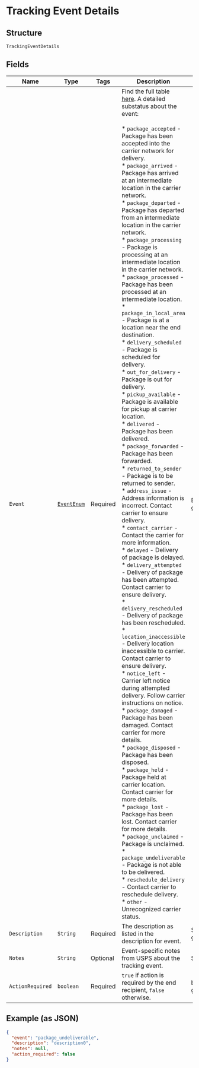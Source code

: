 
# Tracking Event Details

## Structure

`TrackingEventDetails`

## Fields

| Name | Type | Tags | Description | Getter | Setter |
|  --- | --- | --- | --- | --- | --- |
| `Event` | [`EventEnum`](/doc/models/event-enum.md) | Required | Find the full table [here](#tag/Tracking-Events). A detailed substatus about the event:<br><br>* `package_accepted` - Package has been accepted into the carrier network for delivery.<br>* `package_arrived` - Package has arrived at an intermediate location in the carrier network.<br>* `package_departed` - Package has departed from an intermediate location in the carrier network.<br>* `package_processing` - Package is processing at an intermediate location in the carrier network.<br>* `package_processed` - Package has been processed at an intermediate location.<br>* `package_in_local_area` - Package is at a location near the end destination.<br>* `delivery_scheduled` - Package is scheduled for delivery.<br>* `out_for_delivery` - Package is out for delivery.<br>* `pickup_available` - Package is available for pickup at carrier location.<br>* `delivered` - Package has been delivered.<br>* `package_forwarded` - Package has been forwarded.<br>* `returned_to_sender` - Package is to be returned to sender.<br>* `address_issue` - Address information is incorrect. Contact carrier to ensure delivery.<br>* `contact_carrier` - Contact the carrier for more information.<br>* `delayed` - Delivery of package is delayed.<br>* `delivery_attempted` - Delivery of package has been attempted. Contact carrier to ensure delivery.<br>* `delivery_rescheduled` - Delivery of package has been rescheduled.<br>* `location_inaccessible` - Delivery location inaccessible to carrier. Contact carrier to ensure delivery.<br>* `notice_left` - Carrier left notice during attempted delivery. Follow carrier instructions on notice.<br>* `package_damaged` - Package has been damaged. Contact carrier for more details.<br>* `package_disposed` - Package has been disposed.<br>* `package_held` - Package held at carrier location. Contact carrier for more details.<br>* `package_lost` - Package has been lost. Contact carrier for more details.<br>* `package_unclaimed` - Package is unclaimed.<br>* `package_undeliverable` - Package is not able to be delivered.<br>* `reschedule_delivery` - Contact carrier to reschedule delivery.<br>* `other` - Unrecognized carrier status. | EventEnum getEvent() | setEvent(EventEnum event) |
| `Description` | `String` | Required | The description as listed in the description for event. | String getDescription() | setDescription(String description) |
| `Notes` | `String` | Optional | Event-specific notes from USPS about the tracking event. | String getNotes() | setNotes(String notes) |
| `ActionRequired` | `boolean` | Required | `true` if action is required by the end recipient, `false` otherwise. | boolean getActionRequired() | setActionRequired(boolean actionRequired) |

## Example (as JSON)

```json
{
  "event": "package_undeliverable",
  "description": "description0",
  "notes": null,
  "action_required": false
}
```

